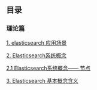 ##  目录

### 理论篇

[1. elasticsearch 应用场景](https://github.com/yueyuanyang/knowledge/blob/master/elasticsearch/theory/part1.md)

[2. Elasticsearch系统概念](https://github.com/yueyuanyang/knowledge/blob/master/elasticsearch/theory/part3.md)

   [2.1 Elasticsearch系统概念—— 节点]()

[3. Elasticsearch 基本概念含义](https://github.com/yueyuanyang/knowledge/blob/master/elasticsearch/theory/part2.md)
